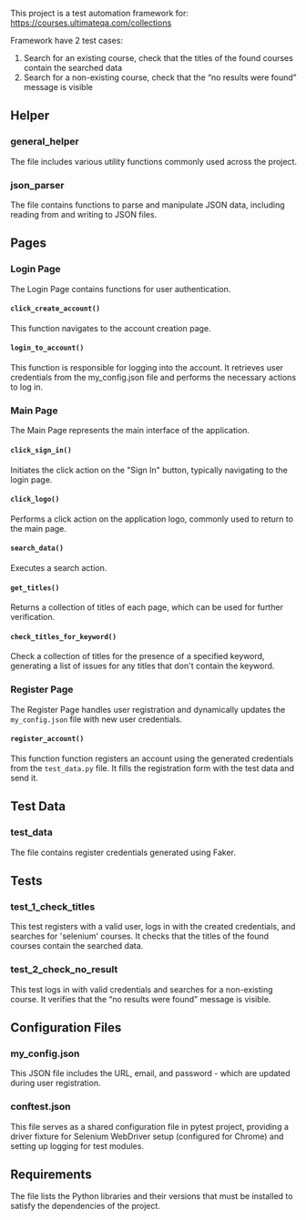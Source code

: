 This project is a test automation framework for: https://courses.ultimateqa.com/collections  

Framework have 2 test cases: 
1. Search for an existing course, check that the titles of the found courses contain the searched data
2. Search for a non-existing course, check that the “no results were found” message is visible

## Helper
### general_helper
The file includes various utility functions commonly used across the project.
### json_parser
The file contains functions to parse and manipulate JSON data, including reading from and writing to JSON files.

## Pages
### Login Page
The Login Page contains functions for user authentication.
#### `click_create_account()`
This function navigates to the account creation page.
#### `login_to_account()`
This function is responsible for logging into the account. It retrieves user credentials from the my_config.json file and performs the necessary actions to log in.

### Main Page
The Main Page represents the main interface of the application.
#### `click_sign_in()` 
Initiates the click action on the "Sign In" button, typically navigating to the login page.
#### `click_logo()`
Performs a click action on the application logo, commonly used to return to the main page.
#### `search_data()`
Executes a search action.
#### `get_titles()`
Returns a collection of titles of each page, which can be used for further verification.
#### `check_titles_for_keyword()`
Check a collection of titles for the presence of a specified keyword, generating a list of issues for any titles that don't contain the keyword.

### Register Page
The Register Page handles user registration and dynamically updates the `my_config.json` file with new user credentials.
#### `register_account()`
This function function registers an account using the generated credentials from the `test_data.py` file. It fills the registration form with the test data and send it.

## Test Data
### test_data
The file contains register credentials generated using Faker.

## Tests
### test_1_check_titles
This test registers with a valid user, logs in with the created credentials, and searches for 'selenium' courses. It checks that the titles of the found courses contain the searched data.
### test_2_check_no_result
This test logs in with valid credentials and searches for a non-existing course. It verifies that the “no results were found” message is visible.

## Configuration Files
### my_config.json
This JSON file includes the URL, email, and password - which are updated during user registration.
### conftest.json
 This file serves as a shared configuration file in pytest project, providing a driver fixture for Selenium WebDriver setup (configured for Chrome) and setting up logging for test modules.

## Requirements
The file lists the Python libraries and their versions that must be installed to satisfy the dependencies of the project.


